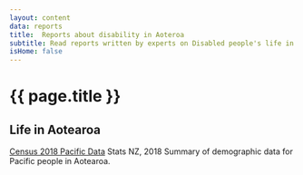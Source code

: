 ```yaml
---
layout: content
data: reports
title:  Reports about disability in Aoteroa
subtitle: Read reports written by experts on Disabled people's life in Aotearoa
isHome: false
---
```


# {{ page.title }}

## Life in Aotearoa

[Census 2018 Pacific Data](https://www.stats.govt.nz/tools/2018-census-ethnic-group-summaries/pacific-peoples)
Stats NZ, 2018
Summary of demographic data for Pacific people in Aotearoa.


